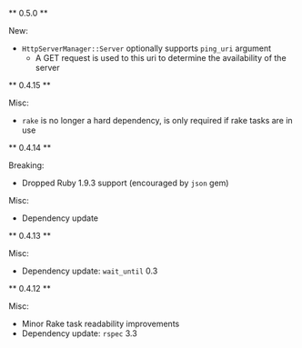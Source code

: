 ** 0.5.0 **

New:
* `HttpServerManager::Server` optionally supports `ping_uri` argument
  * A GET request is used to this uri to determine the availability of the server 

** 0.4.15 **

Misc:
* `rake` is no longer a hard dependency, is only required if rake tasks are in use

** 0.4.14 **

Breaking:
* Dropped Ruby 1.9.3 support (encouraged by `json` gem)

Misc:
* Dependency update

** 0.4.13 **

Misc:
* Dependency update: ```wait_until``` 0.3

** 0.4.12 **

Misc:
* Minor Rake task readability improvements
* Dependency update: ```rspec``` 3.3
